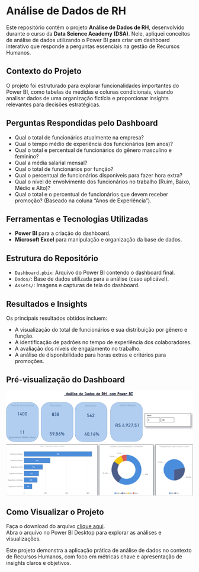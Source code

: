 # Análise de Dados de RH

Este repositório contém o projeto **Análise de Dados de RH**, desenvolvido durante o curso da **Data Science Academy (DSA)**. Nele, apliquei conceitos de análise de dados utilizando o Power BI para criar um dashboard interativo que responde a perguntas essenciais na gestão de Recursos Humanos.

## Contexto do Projeto
O projeto foi estruturado para explorar funcionalidades importantes do Power BI, como tabelas de medidas e colunas condicionais, visando analisar dados de uma organização fictícia e proporcionar insights relevantes para decisões estratégicas.

## Perguntas Respondidas pelo Dashboard
- Qual o total de funcionários atualmente na empresa?
- Qual o tempo médio de experiência dos funcionários (em anos)?
- Qual o total e percentual de funcionários do gênero masculino e feminino?
- Qual a média salarial mensal?
- Qual o total de funcionários por função?
- Qual o percentual de funcionários disponíveis para fazer hora extra?
- Qual o nível de envolvimento dos funcionários no trabalho (Ruim, Baixo, Médio e Alto)?
- Qual o total e o percentual de funcionários que devem receber promoção? (Baseado na coluna “Anos de Experiência”).

## Ferramentas e Tecnologias Utilizadas
- **Power BI** para a criação do dashboard.
- **Microsoft Excel** para manipulação e organização da base de dados.

## Estrutura do Repositório
- `Dashboard.pbix`: Arquivo do Power BI contendo o dashboard final.
- `Dados/`: Base de dados utilizada para a análise (caso aplicável).
- `Assets/`: Imagens e capturas de tela do dashboard.

## Resultados e Insights
Os principais resultados obtidos incluem:
- A visualização do total de funcionários e sua distribuição por gênero e função.
- A identificação de padrões no tempo de experiência dos colaboradores.
- A avaliação dos níveis de engajamento no trabalho.
- A análise de disponibilidade para horas extras e critérios para promoções.

## Pré-visualização do Dashboard
![Pré-visualização do Dashboard](Dashboard-RH-1.png)

## Como Visualizar o Projeto  
Faça o download do arquivo [clique aqui](https://github.com/RafaDSena/RafaelDSena-Portfolio/blob/main/An%C3%A1lise%20de%20Dados%20de%20RH.pbix).  
Abra o arquivo no Power BI Desktop para explorar as análises e visualizações.

Este projeto demonstra a aplicação prática de análise de dados no contexto de Recursos Humanos, com foco em métricas chave e apresentação de insights claros e objetivos.

